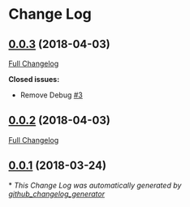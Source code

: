 # Change Log

## [0.0.3](https://github.com/gordonbanderson/sphinxsearch/tree/0.0.3) (2018-04-03)
[Full Changelog](https://github.com/gordonbanderson/sphinxsearch/compare/0.0.2...0.0.3)

**Closed issues:**

- Remove Debug [\#3](https://github.com/gordonbanderson/sphinxsearch/issues/3)

## [0.0.2](https://github.com/gordonbanderson/sphinxsearch/tree/0.0.2) (2018-04-03)
[Full Changelog](https://github.com/gordonbanderson/sphinxsearch/compare/0.0.1...0.0.2)

## [0.0.1](https://github.com/gordonbanderson/sphinxsearch/tree/0.0.1) (2018-03-24)


\* *This Change Log was automatically generated by [github_changelog_generator](https://github.com/skywinder/Github-Changelog-Generator)*
